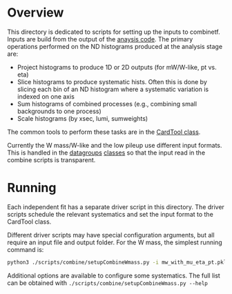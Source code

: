 # Overview

This directory is dedicated to scripts for setting up the inputs to combinetf. Inputs are build from the output of the [anaysis code](histmakers). The primary operations performed on the ND histograms produced at the analysis stage are:

* Project histograms to produce 1D or 2D outputs (for mW/W-like, pt vs. eta)
* Slice histograms to produce systematic hists. Often this is done by slicing each bin of an ND histogram where a systematic variation is indexed on one axis
* Sum histograms of combined processes (e.g., combining small backgrounds to one process)
* Scale histograms (by xsec, lumi, sumweights)

The common tools to perform these tasks are in the [CardTool class](../wremnants/CardTool.py).

Currently the W mass/W-like and the low pileup use different input formats. This is handled in the [datagroups](../wremnants/datasets/datagroups.py) [classes](../wremnants/datasets/datagroupsLowPU.py) so that the input read in the combine scripts is transparent.

# Running

Each independent fit has a separate driver script in this directory. The driver scripts schedule the relevant systematics and set the input format to the CardTool class.

Different driver scripts may have special configuration arguments, but all require an input file and output folder. For the W mass, the simplest running command is:

```bash
python3 ./scripts/combine/setupCombineWmass.py -i mw_with_mu_eta_pt.pkl.lz4 -o outputFolder
```

Additional options are available to configure some systematics. The full list can be obtained with ```./scripts/combine/setupCombineWmass.py --help```
